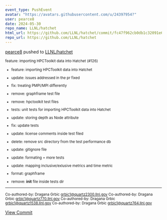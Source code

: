 ```yaml
---
event_type: PushEvent
avatar: "https://avatars.githubusercontent.com/u/24397954?"
user: pearce8
date: 2024-05-30
repo_name: LLNL/hatchet
html_url: https://github.com/LLNL/hatchet/commit/fc47f962cb0db1c32091e6b90e013d9c6312c683
repo_url: https://github.com/LLNL/hatchet
---
```


<a href='https://github.com/pearce8' target='_blank'>pearce8</a> pushed to <a href='https://github.com/LLNL/hatchet' target='_blank'>LLNL/hatchet</a>

<small>feature: importing HPCToolkit data into Hatchet (#126)

* feature: importing HPCToolkit data into Hatchet

* update: issues addressed in the pr fixed

* fix: treating PMPI/MPI differently

* remove: graphframe test file

* remove: hpctoolkit test files

* tests: unit tests for importing HPCToolkit data into Hatchet

* update: storing depth as Node attribute

* fix: update tests

* update: license comments inside test filed

* delete: remove src directory from the test performance db

* update: gitignore file

* update: formating + more tests

* update: mapping inclusive/exlusive metrics and time metric

* format: graphframe

* remove: __init__ file inside tests dir

---------

Co-authored-by: Dragana Grbic <grbic1@quartz2300.llnl.gov>
Co-authored-by: Dragana Grbic <grbic1@quartz770.llnl.gov>
Co-authored-by: Dragana Grbic <grbic1@quartz1538.llnl.gov>
Co-authored-by: Dragana Grbic <grbic1@quartz764.llnl.gov></small>

<a href='https://github.com/LLNL/hatchet/commit/fc47f962cb0db1c32091e6b90e013d9c6312c683' target='_blank'>View Commit</a>